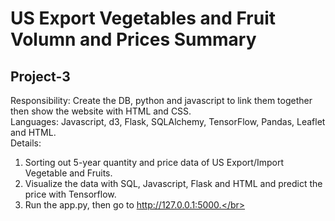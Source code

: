 # US Export Vegetables and Fruit Volumn and Prices Summary
## Project-3

Responsibility: Create the DB, python and javascript to link them together then show the website with HTML and CSS.</br>
Languages: Javascript, d3, Flask, SQLAlchemy, TensorFlow, Pandas, Leaflet and HTML.</br>
Details:</br>
  1. Sorting out 5-year quantity and price data of US Export/Import Vegetable and Fruits.</br>
  2. Visualize the data with SQL, Javascript, Flask and HTML and predict the price with Tensorflow.</br>
  3. Run the app.py, then go to http://127.0.0.1:5000.</br>

 
